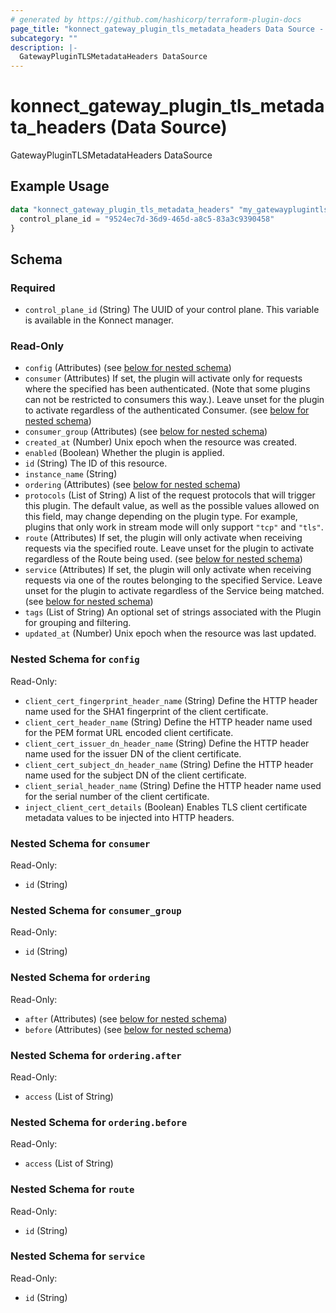 ```yaml
---
# generated by https://github.com/hashicorp/terraform-plugin-docs
page_title: "konnect_gateway_plugin_tls_metadata_headers Data Source - terraform-provider-konnect"
subcategory: ""
description: |-
  GatewayPluginTLSMetadataHeaders DataSource
---
```


# konnect_gateway_plugin_tls_metadata_headers (Data Source)

GatewayPluginTLSMetadataHeaders DataSource

## Example Usage

```terraform
data "konnect_gateway_plugin_tls_metadata_headers" "my_gatewayplugintlsmetadataheaders" {
  control_plane_id = "9524ec7d-36d9-465d-a8c5-83a3c9390458"
}
```

<!-- schema generated by tfplugindocs -->
## Schema

### Required

- `control_plane_id` (String) The UUID of your control plane. This variable is available in the Konnect manager.

### Read-Only

- `config` (Attributes) (see [below for nested schema](#nestedatt--config))
- `consumer` (Attributes) If set, the plugin will activate only for requests where the specified has been authenticated. (Note that some plugins can not be restricted to consumers this way.). Leave unset for the plugin to activate regardless of the authenticated Consumer. (see [below for nested schema](#nestedatt--consumer))
- `consumer_group` (Attributes) (see [below for nested schema](#nestedatt--consumer_group))
- `created_at` (Number) Unix epoch when the resource was created.
- `enabled` (Boolean) Whether the plugin is applied.
- `id` (String) The ID of this resource.
- `instance_name` (String)
- `ordering` (Attributes) (see [below for nested schema](#nestedatt--ordering))
- `protocols` (List of String) A list of the request protocols that will trigger this plugin. The default value, as well as the possible values allowed on this field, may change depending on the plugin type. For example, plugins that only work in stream mode will only support `"tcp"` and `"tls"`.
- `route` (Attributes) If set, the plugin will only activate when receiving requests via the specified route. Leave unset for the plugin to activate regardless of the Route being used. (see [below for nested schema](#nestedatt--route))
- `service` (Attributes) If set, the plugin will only activate when receiving requests via one of the routes belonging to the specified Service. Leave unset for the plugin to activate regardless of the Service being matched. (see [below for nested schema](#nestedatt--service))
- `tags` (List of String) An optional set of strings associated with the Plugin for grouping and filtering.
- `updated_at` (Number) Unix epoch when the resource was last updated.

<a id="nestedatt--config"></a>
### Nested Schema for `config`

Read-Only:

- `client_cert_fingerprint_header_name` (String) Define the HTTP header name used for the SHA1 fingerprint of the client certificate.
- `client_cert_header_name` (String) Define the HTTP header name used for the PEM format URL encoded client certificate.
- `client_cert_issuer_dn_header_name` (String) Define the HTTP header name used for the issuer DN of the client certificate.
- `client_cert_subject_dn_header_name` (String) Define the HTTP header name used for the subject DN of the client certificate.
- `client_serial_header_name` (String) Define the HTTP header name used for the serial number of the client certificate.
- `inject_client_cert_details` (Boolean) Enables TLS client certificate metadata values to be injected into HTTP headers.


<a id="nestedatt--consumer"></a>
### Nested Schema for `consumer`

Read-Only:

- `id` (String)


<a id="nestedatt--consumer_group"></a>
### Nested Schema for `consumer_group`

Read-Only:

- `id` (String)


<a id="nestedatt--ordering"></a>
### Nested Schema for `ordering`

Read-Only:

- `after` (Attributes) (see [below for nested schema](#nestedatt--ordering--after))
- `before` (Attributes) (see [below for nested schema](#nestedatt--ordering--before))

<a id="nestedatt--ordering--after"></a>
### Nested Schema for `ordering.after`

Read-Only:

- `access` (List of String)


<a id="nestedatt--ordering--before"></a>
### Nested Schema for `ordering.before`

Read-Only:

- `access` (List of String)



<a id="nestedatt--route"></a>
### Nested Schema for `route`

Read-Only:

- `id` (String)


<a id="nestedatt--service"></a>
### Nested Schema for `service`

Read-Only:

- `id` (String)

